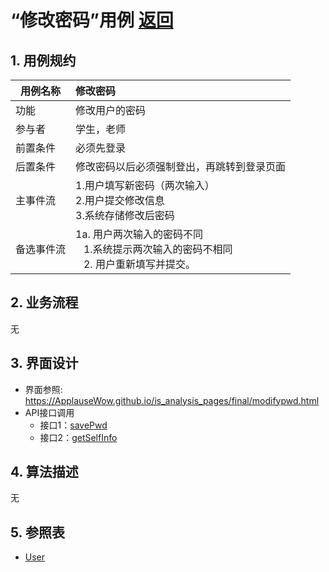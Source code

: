 
# “修改密码”用例 [返回](../README.md)
## 1. 用例规约

|用例名称|修改密码|
|-------|:-------------|
|功能|修改用户的密码|
|参与者|学生，老师|
|前置条件|必须先登录|
|后置条件|修改密码以后必须强制登出，再跳转到登录页面|
|主事件流| 1.用户填写新密码（两次输入） <br/> 2.用户提交修改信息 <br/>3.系统存储修改后密码|
|备选事件流|1a. 用户两次输入的密码不同 <br/>&nbsp;&nbsp; 1.系统提示两次输入的密码不相同  <br/>&nbsp;&nbsp; 2. 用户重新填写并提交。 |

## 2. 业务流程 
无

## 3. 界面设计
- 界面参照: https://ApplauseWow.github.io/is_analysis_pages/final/modifypwd.html
- API接口调用
    - 接口1：[savePwd](../interface/savePwd.md)
    - 接口2：[getSelfInfo](../interface/getSelfInfo.md)
    
## 4. 算法描述 
无
## 5. 参照表
- [User](../DataTables.md/#USERS)
